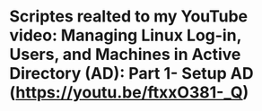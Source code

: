 # Scriptes realted to my YouTube video: Managing Linux Log-in, Users, and Machines in Active Directory (AD): Part 1- Setup AD (https://youtu.be/ftxxO381-_Q)
